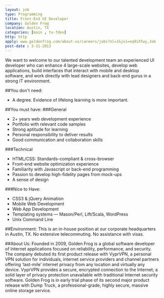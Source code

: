 ```yaml
---
layout: job
type: Programming
title: Front-End UI Developer
company: Golden Frog
location: Austin, TX
categories: [main , tx-fdev]
http: http
apply: www.goldenfrog.com/about-us/careers/jobs?nl=1&jvi=oq9iXfwy,Job
post-date : 3-31-2013
---
```


We want to welcome to our talented development team an experienced UI developer who can enhance 4 large-scale websites, develop web applications, build interfaces that interact with mobile and desktop software, and work directly with lead designers and back-end gurus in a strong IT environment.

##You don't need:
* A degree. Evidence of lifelong learning is more important.

##You must have:
###General
* 2+ years web development experience  
* Portfolio with relevant code samples
* Strong aptitude for learning
* Personal responsibility to deliver results
* Good communication and collaboration skills
 
###Technical
* HTML/CSS: Standards-compliant & cross-browser
* Front-end website optimization experience
* Familiarity with Javascript or back-end programming
* Passion to develop high-fidelity pages from mock-ups
* A sense of design

###Nice to Have:
* CSS3 & jQuery Animation
* Mobile Web Development
* Web App Development
* Templating systems — Mason/Perl, Lift/Scala, WordPress
* Unix Command Line
 
##Environment:
This is an in-house position at our corporate headquarters in Austin, TX. No extensive telecommuting. No assistance with visas.

##About Us:
Founded in 2009, Golden Frog is a global software developer of Internet applications focused on reliability, performance, and security. The company debuted its first product release with VyprVPN, a personal VPN solution for individuals, internet service providers and channel partners offering ‘last-mile’ internet privacy from any location and virtually any device. VyprVPN provides a secure, encrypted connection to the Internet; a solid layer of privacy protection unavailable with traditional Internet security software. Golden Frog is in early trial phase of its second major product release with Dump Truck, a professional-grade, highly secure, massive online storage service.